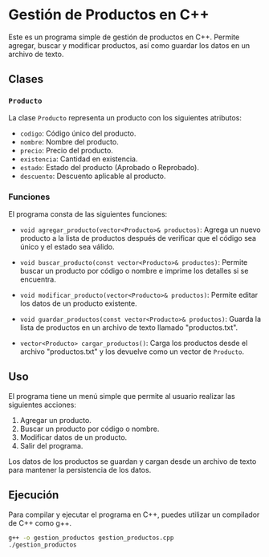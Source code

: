 # Gestión de Productos en C++

Este es un programa simple de gestión de productos en C++. Permite agregar, buscar y modificar productos, así como guardar los datos en un archivo de texto.

## Clases

### `Producto`

La clase `Producto` representa un producto con los siguientes atributos:
- `codigo`: Código único del producto.
- `nombre`: Nombre del producto.
- `precio`: Precio del producto.
- `existencia`: Cantidad en existencia.
- `estado`: Estado del producto (Aprobado o Reprobado).
- `descuento`: Descuento aplicable al producto.

### Funciones

El programa consta de las siguientes funciones:

- `void agregar_producto(vector<Producto>& productos)`: Agrega un nuevo producto a la lista de productos después de verificar que el código sea único y el estado sea válido.

- `void buscar_producto(const vector<Producto>& productos)`: Permite buscar un producto por código o nombre e imprime los detalles si se encuentra.

- `void modificar_producto(vector<Producto>& productos)`: Permite editar los datos de un producto existente.

- `void guardar_productos(const vector<Producto>& productos)`: Guarda la lista de productos en un archivo de texto llamado "productos.txt".

- `vector<Producto> cargar_productos()`: Carga los productos desde el archivo "productos.txt" y los devuelve como un vector de `Producto`.

## Uso

El programa tiene un menú simple que permite al usuario realizar las siguientes acciones:
1. Agregar un producto.
2. Buscar un producto por código o nombre.
3. Modificar datos de un producto.
4. Salir del programa.

Los datos de los productos se guardan y cargan desde un archivo de texto para mantener la persistencia de los datos.

## Ejecución

Para compilar y ejecutar el programa en C++, puedes utilizar un compilador de C++ como g++.

```bash
g++ -o gestion_productos gestion_productos.cpp
./gestion_productos
